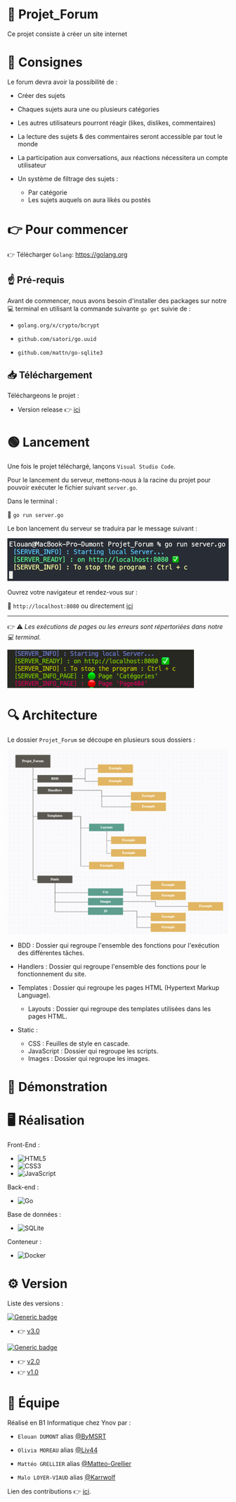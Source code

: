 # 📑 Projet_Forum


Ce projet consiste à créer un site internet

# 📝 Consignes

Le forum devra avoir la possibilité de :

- Créer des sujets

- Chaques sujets aura une ou plusieurs catégories

- Les autres utilisateurs pourront réagir (likes, dislikes, commentaires)

- La lecture des sujets & des commentaires seront accessible par tout le monde

- La participation aux conversations, aux réactions nécessitera un compte utilisateur

- Un système de filtrage des sujets :
    - Par catégorie
    - Les sujets auquels on aura likés ou postés

# 👉 Pour commencer

👉 Télécharger ``Golang``: https://golang.org 

## ☝️ Pré-requis

Avant de commencer, nous avons besoin d'installer des packages sur notre 💻 terminal en utilisant la commande suivante ``go get`` suivie de :

- ``golang.org/x/crypto/bcrypt``

- ``github.com/satori/go.uuid``

- ``github.com/mattn/go-sqlite3``


## 📥 Téléchargement 

Téléchargeons le projet : 

- Version release 👉 [ici](https://github.com/Matteo-Grellier/Projet_Forum/archive/refs/heads/main.zip)

# 🟢 Lancement 

Une fois le projet téléchargé, lançons ``Visual Studio Code``. 

Pour le lancement du serveur, mettons-nous à la racine du projet pour pouvoir exécuter le fichier suivant ``server.go``.

Dans le terminal :

🔹 ``go run server.go``

Le bon lancement du serveur se traduira par le message suivant : 

![img](https://raw.githubusercontent.com/Matteo-Grellier/Projet_Forum/README/static/images/Start.png)

Ouvrez votre navigateur et rendez-vous sur :

🔸 ``http://localhost:8080`` ou directement [ici](http://localhost:8080)

---

👉 ⚠️ *Les exécutions de pages ou les erreurs sont répertoriées dans notre 💻 terminal.*

![img](https://raw.githubusercontent.com/Matteo-Grellier/Projet_Forum/README/static/images/Error.png)

# 🔍 Architecture 

Le dossier ``Projet_Forum`` se découpe en plusieurs sous dossiers : 

![img](https://raw.githubusercontent.com/Matteo-Grellier/Projet_Forum/README/static/images/Architecture.png)

* BDD : Dossier qui regroupe l'ensemble des fonctions pour l'exécution des différentes tâches.

* Handlers : Dossier qui regroupe l'ensemble des fonctions pour le fonctionnement du site.

* Templates : Dossier qui regroupe les pages HTML (Hypertext Markup Language).
    * Layouts : Dossier qui regroupe des templates utilisées dans les pages HTML.

* Static : 
    * CSS : Feuilles de style en cascade.
    * JavaScript : Dossier qui regroupe les scripts.
    * Images : Dossier qui regroupe les images.


# 🎥 Démonstration

# 🖥 Réalisation

Front-End :

- <img alt="HTML5" src="https://img.shields.io/badge/html5-%23E34F26.svg?style=for-the-badge&logo=html5&logoColor=white"/> 

- <img alt="CSS3" src="https://img.shields.io/badge/css3-%231572B6.svg?style=for-the-badge&logo=css3&logoColor=white"/> 

- <img alt="JavaScript" src="https://img.shields.io/badge/javascript-%23323330.svg?style=for-the-badge&logo=javascript&logoColor=%23F7DF1E"/>

Back-end :

- <img alt="Go" src="https://img.shields.io/badge/go-%2300ADD8.svg?style=for-the-badge&logo=go&logoColor=white"/>

Base de données :

- <img alt="SQLite" src ="https://img.shields.io/badge/sqlite-%2307405e.svg?style=for-the-badge&logo=sqlite&logoColor=white"/>

Conteneur : 

- <img alt="Docker" src="https://img.shields.io/badge/docker-%230db7ed.svg?style=for-the-badge&logo=docker&logoColor=white"/>


# ⚙️ Version

Liste des versions :

[![Generic badge](https://img.shields.io/static/v1?label=DERNIERE&message=VERSION&color=<green>?style=flat-square)](https://shields.io/)
- 👉 [v3.0](https://github.com/Matteo-Grellier/Projet_Forum/releases/tag/v3.0)

[![Generic badge](https://img.shields.io/badge/PRECEDENTE-VERSION-red)](https://shields.io/)
- 👉 [v2.0](https://github.com/Matteo-Grellier/Projet_Forum/releases/tag/v2.0)
- 👉 [v1.0](https://github.com/Matteo-Grellier/Projet_Forum/releases/tag/v1.0)


# 👥 Équipe

Réalisé en B1 Informatique chez Ynov par :

- ``Elouan DUMONT`` alias [@ByMSRT](https://github.com/ByMSRT)

- ``Olivia MOREAU`` alias [@Liv44](https://github.com/Liv44)

- ``Mattéo GRELLIER`` alias [@Matteo-Grellier](https://github.com/Matteo-Grellier)

- ``Malo LOYER-VIAUD`` alias [@Karrwolf](https://github.com/Karrwolf)

Lien des contributions 👉 [ici](https://github.com/Matteo-Grellier/Projet_Forum/graphs/contributors).


